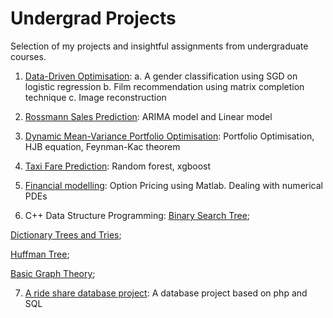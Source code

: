 # Undergrad Projects
Selection of my projects and insightful assignments from undergraduate courses.

1. [Data-Driven Optimisation](https://github.com/mengeks/Undergrad-Codes/tree/master/Data-driven%20Optimisation): a. A gender classification using SGD on logistic regression b. Film recommendation using matrix completion technique  c. Image reconstruction

2. [Rossmann Sales Prediction](https://github.com/mengeks/Undergrad-Codes/tree/master/Rossmann%20sales): ARIMA model and Linear model

3. [Dynamic Mean-Variance Portfolio Optimisation](https://github.com/mengeks/Undergrad-Codes/tree/master/Dynamic%20Mean-Variance%20Optimisation): Portfolio Optimisation, HJB equation, Feynman-Kac theorem

4. [Taxi Fare Prediction](https://github.com/mengeks/Undergrad-Codes/blob/master/Taxi%20Competition%20Report.pdf): Random forest, xgboost

5. [Financial modelling](https://github.com/mengeks/Undergrad-Codes/tree/master/Financial%20Modelling
): Option Pricing using Matlab. Dealing with numerical PDEs

6. C++ Data Structure Programming:
  [Binary Search Tree](https://github.com/UCSD-CSE-100/repo_st_1004_10159_25457_pa1_bst_in_c_-2); 
  
  [Dictionary Trees and Tries](https://github.com/UCSD-CSE-100/repo_st_1004_10449_25452_pa2_autocomplete_and_dictionar);
  
  [Huffman Tree](https://github.com/UCSD-CSE-100/repo_st_1004_10934_25457_pa3_huffman);
  
  [Basic Graph Theory](https://github.com/UCSD-CSE-100/repo_st_1004_11218_25457_pa4_6_degrees);

7. [A ride share database project](https://github.com/Sumei1009/TT25): A database project based on php and SQL
